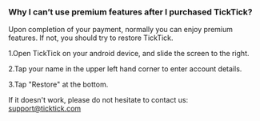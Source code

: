 ### Why I can’t use premium features after I purchased TickTick?

Upon completion of your payment, normally you can enjoy premium features. If not, you should try to restore TickTick.

1.Open TickTick on your android device, and slide the screen to the right.

2.Tap your name in the upper left hand corner to enter account details.

3.Tap "Restore" at the bottom.

If it doesn't work, please do not hesitate to contact us: support@ticktick.com
